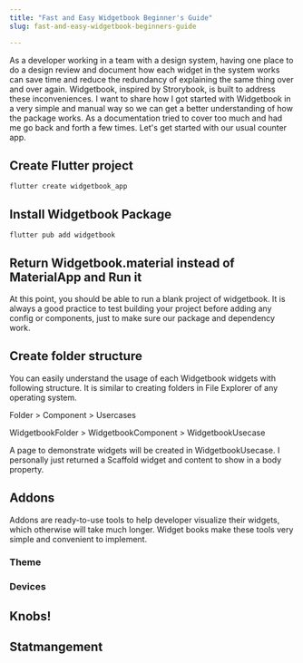 ```yaml
---
title: "Fast and Easy Widgetbook Beginner's Guide"
slug: fast-and-easy-widgetbook-beginners-guide

---
```


As a developer working in a team with a design system, having one place to do a design review and document how each widget in the system works can save time and reduce the redundancy of explaining the same thing over and over again. Widgetbook, inspired by Strorybook, is built to address these inconveniences. I want to share how I got started with Widgetbook in a very simple and manual way so we can get a better understanding of how the package works. As a documentation tried to cover too much and had me go back and forth a few times. Let's get started with our usual counter app.

## Create Flutter project

```plaintext
flutter create widgetbook_app
```

## Install Widgetbook Package

```plaintext
flutter pub add widgetbook
```

## Return Widgetbook.material instead of MaterialApp and Run it

At this point, you should be able to run a blank project of widgetbook. It is always a good practice to test building your project before adding any config or components, just to make sure our package and dependency work.

## Create folder structure

You can easily understand the usage of each Widgetbook widgets with following structure. It is similar to creating folders in File Explorer of any operating system.

Folder &gt; Component &gt; Usercases

WidgetbookFolder &gt; WidgetbookComponent &gt; WidgetbookUsecase

A page to demonstrate widgets will be created in WidgetbookUsecase. I personally just returned a Scaffold widget and content to show in a body property.

## Addons

Addons are ready-to-use tools to help developer visualize their widgets, which otherwise will take much longer. Widget books make these tools very simple and convenient to implement.

### Theme

### Devices

## Knobs!

## Statmangement